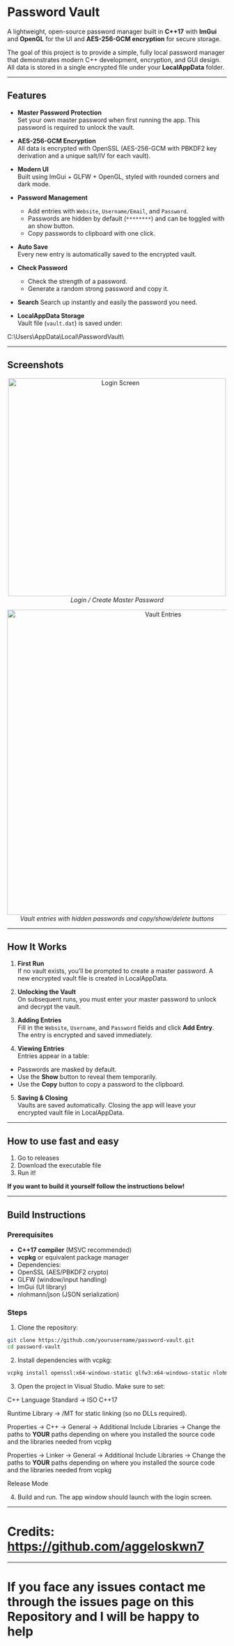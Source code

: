 # Password Vault

A lightweight, open-source password manager built in **C++17** with **ImGui** and **OpenGL** for the UI and **AES-256-GCM encryption** for secure storage.

The goal of this project is to provide a simple, fully local password manager that demonstrates modern C++ development, encryption, and GUI design.  
All data is stored in a single encrypted file under your **LocalAppData** folder.

---

## Features

- **Master Password Protection**  
  Set your own master password when first running the app. This password is required to unlock the vault.

- **AES-256-GCM Encryption**  
  All data is encrypted with OpenSSL (AES-256-GCM with PBKDF2 key derivation and a unique salt/IV for each vault).

- **Modern UI**  
  Built using ImGui + GLFW + OpenGL, styled with rounded corners and dark mode.

- **Password Management**
  - Add entries with `Website`, `Username/Email`, and `Password`.
  - Passwords are hidden by default (`********`) and can be toggled with an show button.
  - Copy passwords to clipboard with one click.

- **Auto Save**  
  Every new entry is automatically saved to the encrypted vault.

- **Check Password**
  - Check the strength of a password.
  - Generate a random strong password and copy it.

- **Search**
  Search up instantly and easily the password you need.

- **LocalAppData Storage**  
  Vault file (`vault.dat`) is saved under:

C:\Users<You>\AppData\Local\PasswordVault\


---

## Screenshots

<p align="center">
<!-- Replace with actual screenshots -->
<img src="https://i.imgur.com/m9O8Q4B.png" width="500" alt="Login Screen">
<br><em>Login / Create Master Password</em>
</p>

<p align="center">
<img src="https://i.imgur.com/loSyu9u.png" width="700" alt="Vault Entries">
<br><em>Vault entries with hidden passwords and copy/show/delete buttons</em>
</p>

---

## How It Works

1. **First Run**  
 If no vault exists, you’ll be prompted to create a master password. A new encrypted vault file is created in LocalAppData.

2. **Unlocking the Vault**  
 On subsequent runs, you must enter your master password to unlock and decrypt the vault.

3. **Adding Entries**  
 Fill in the `Website`, `Username`, and `Password` fields and click **Add Entry**. The entry is encrypted and saved immediately.

4. **Viewing Entries**  
 Entries appear in a table:
 - Passwords are masked by default.
 - Use the **Show** button to reveal them temporarily.
 - Use the **Copy** button to copy a password to the clipboard.

5. **Saving & Closing**  
 Vaults are saved automatically. Closing the app will leave your encrypted vault file in LocalAppData.

---

## How to use fast and easy
1. Go to releases
2. Download the executable file
3. Run it!

**If you want to build it yourself follow the instructions below!**

---

## Build Instructions

### Prerequisites
- **C++17 compiler** (MSVC recommended)
- **vcpkg** or equivalent package manager
- Dependencies:
- OpenSSL (AES/PBKDF2 crypto)
- GLFW (window/input handling)
- ImGui (UI library)
- nlohmann/json (JSON serialization)

### Steps
1. Clone the repository:
 ```bash
 git clone https://github.com/yourusername/password-vault.git
 cd password-vault
```

2. Install dependencies with vcpkg:

```bash
vcpkg install openssl:x64-windows-static glfw3:x64-windows-static nlohmann-json:x64-windows
```


3. Open the project in Visual Studio.
Make sure to set:

C++ Language Standard → ISO C++17

Runtime Library → /MT for static linking (so no DLLs required).

Properties → C++ → General → Additional Include Libraries → Change the paths to **YOUR** paths depending on where you installed the source code and the libraries needed from vcpkg

Properties → Linker → General → Additional Include Libraries → Change the paths to **YOUR** paths depending on where you installed the source code and the libraries needed from vcpkg

Release Mode

4. Build and run.
The app window should launch with the login screen.

---

# Credits: https://github.com/aggeloskwn7

---

# If you face any issues contact me through the issues page on this Repository and I will be happy to help
